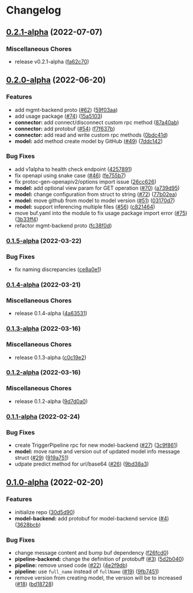 # Changelog

## [0.2.1-alpha](https://github.com/instill-ai/protobufs/compare/v0.2.0-alpha...v0.2.1-alpha) (2022-07-07)


### Miscellaneous Chores

* release v0.2.1-alpha ([fa62c70](https://github.com/instill-ai/protobufs/commit/fa62c70dfce28a3980bd02ad33287c235620f1a7))

## [0.2.0-alpha](https://github.com/instill-ai/protobufs/compare/v0.1.5-alpha...v0.2.0-alpha) (2022-06-20)


### Features

* add mgmt-backend proto ([#62](https://github.com/instill-ai/protobufs/issues/62)) ([59f03aa](https://github.com/instill-ai/protobufs/commit/59f03aa2930d87b95b5688f67c9523db10497165))
* add usage package ([#74](https://github.com/instill-ai/protobufs/issues/74)) ([15a5103](https://github.com/instill-ai/protobufs/commit/15a5103a28675ff654241c6f5a40b49942a2bc3d))
* **connector:** add connect/disconnect custom rpc method ([87a40ab](https://github.com/instill-ai/protobufs/commit/87a40ab4778620dd03cb131b5c055b2c5063757b))
* **connector:** add protobuf ([#54](https://github.com/instill-ai/protobufs/issues/54)) ([f7f637b](https://github.com/instill-ai/protobufs/commit/f7f637bc719eabf98355b11f3e307ef1abdb5e10))
* **connector:** add read and write custom rpc methods ([0bdc41d](https://github.com/instill-ai/protobufs/commit/0bdc41d6522eca8e3fe211c0609443ddd3183348))
* **model:** add method create model by GitHub ([#49](https://github.com/instill-ai/protobufs/issues/49)) ([7ddc142](https://github.com/instill-ai/protobufs/commit/7ddc142c190964bd168875968610e84df3460943))


### Bug Fixes

* add v1alpha to health check endpoint ([4257891](https://github.com/instill-ai/protobufs/commit/42578915fdb4bc8e04d7b918b5305d68d19cc2c2))
* fix openapi using snake case ([#46](https://github.com/instill-ai/protobufs/issues/46)) ([fe755b7](https://github.com/instill-ai/protobufs/commit/fe755b71d09b0e83970e61a21570d10562bcb0aa))
* fix protoc-gen-openapiv2/options import issue ([26cc626](https://github.com/instill-ai/protobufs/commit/26cc626f40216685ad10c7e73b5ebf64083744f0))
* **model:** add optional view param for GET operation ([#70](https://github.com/instill-ai/protobufs/issues/70)) ([a739d95](https://github.com/instill-ai/protobufs/commit/a739d95d0f55750932fec2f771a5bed5389077ab))
* **model:** change configuration from struct to string ([#72](https://github.com/instill-ai/protobufs/issues/72)) ([77b02ea](https://github.com/instill-ai/protobufs/commit/77b02eaa10b98a9b0a5027da235ddba943257385))
* **model:** move github from model to model version ([#51](https://github.com/instill-ai/protobufs/issues/51)) ([03170d7](https://github.com/instill-ai/protobufs/commit/03170d7a131037906eecfc81173c7a29a492a1fb))
* **model:** support inferencing multiple files  ([#56](https://github.com/instill-ai/protobufs/issues/56)) ([c821464](https://github.com/instill-ai/protobufs/commit/c8214643c5b7019c4aef497e0b08e4d2f385b0b5))
* move buf.yaml into the module to fix usage package import error ([#75](https://github.com/instill-ai/protobufs/issues/75)) ([3b33ff4](https://github.com/instill-ai/protobufs/commit/3b33ff4119ed5f398904dd7a90f1559298e2bb2c))
* refactor mgmt-backend proto ([fc38f0d](https://github.com/instill-ai/protobufs/commit/fc38f0d7399c5ff6235b2621dc279945215966ce))

### [0.1.5-alpha](https://github.com/instill-ai/protobufs/compare/v0.1.4-alpha...v0.1.5-alpha) (2022-03-22)


### Bug Fixes

* fix naming discrepancies ([ce8a0e1](https://github.com/instill-ai/protobufs/commit/ce8a0e1364d9dc343765a34a4f6c30d3a32296fe))

### [0.1.4-alpha](https://github.com/instill-ai/protobufs/compare/v0.1.3-alpha...v0.1.4-alpha) (2022-03-21)


### Miscellaneous Chores

* release 0.1.4-alpha ([4a63531](https://github.com/instill-ai/protobufs/commit/4a635312c4f5ed94af91df34126e3944dfbcf972))

### [0.1.3-alpha](https://github.com/instill-ai/protobufs/compare/v0.1.2-alpha...v0.1.3-alpha) (2022-03-16)


### Miscellaneous Chores

* release 0.1.3-alpha ([c0c19e2](https://github.com/instill-ai/protobufs/commit/c0c19e2a49c4a0c032441139c2b4502a36da6b1e))

### [0.1.2-alpha](https://github.com/instill-ai/protobufs/compare/v0.1.1-alpha...v0.1.2-alpha) (2022-03-16)


### Miscellaneous Chores

* release 0.1.2-alpha ([9d7d0a0](https://github.com/instill-ai/protobufs/commit/9d7d0a03632efd65e6b3e2f97c9b40cd15625ccd))

### [0.1.1-alpha](https://github.com/instill-ai/protobufs/compare/v0.1.0-alpha...v0.1.1-alpha) (2022-02-24)


### Bug Fixes

* create TriggerPipeline rpc for new model-backend ([#27](https://github.com/instill-ai/protobufs/issues/27)) ([3c9f861](https://github.com/instill-ai/protobufs/commit/3c9f861fec699bb4ec08422409461bdfdb190e30))
* **model:** move name and version out of updated model info message struct ([#29](https://github.com/instill-ai/protobufs/issues/29)) ([919a751](https://github.com/instill-ai/protobufs/commit/919a75102c38ff8f075732dde525e2acde336407))
* udpate predict method for url/base64 ([#26](https://github.com/instill-ai/protobufs/issues/26)) ([9bd38a3](https://github.com/instill-ai/protobufs/commit/9bd38a31a0922c4fecd2759d0e40b56d60239ed2))

## [0.1.0-alpha](https://github.com/instill-ai/protobufs/compare/v0.0.0-alpha...v0.1.0-alpha) (2022-02-20)


### Features

* initialize repo ([30d5d90](https://github.com/instill-ai/protobufs/commit/30d5d90991a62624e1c1c8a3d559351e25b14412))
* **model-backend:** add protobuf for model-backend service ([#4](https://github.com/instill-ai/protobufs/issues/4)) ([3628bcb](https://github.com/instill-ai/protobufs/commit/3628bcb97e942d46261714401153f834e9487b49))


### Bug Fixes

* change message content and bump buf dependency ([f26fcd0](https://github.com/instill-ai/protobufs/commit/f26fcd0e667f08a319114fbd0b9d470e25a06ac2))
* **pipeline-backend:** change the definition of protobuff ([#3](https://github.com/instill-ai/protobufs/issues/3)) ([5d2b040](https://github.com/instill-ai/protobufs/commit/5d2b040d9b85f073be83a1d6b7f032ad00f0d4dd))
* **pipeline:** remove unsed code ([#22](https://github.com/instill-ai/protobufs/issues/22)) ([4e2f9db](https://github.com/instill-ai/protobufs/commit/4e2f9dbbdd5f9b6a328a06a31e9933182a376786))
* **pipeline:** use `full_name` instead of `fullName` ([#19](https://github.com/instill-ai/protobufs/issues/19)) ([9fb7451](https://github.com/instill-ai/protobufs/commit/9fb74510c9346482b25bd291ed2d913e7e3df734))
* remove version from creating model, the version will be to increased ([#18](https://github.com/instill-ai/protobufs/issues/18)) ([bd18728](https://github.com/instill-ai/protobufs/commit/bd18728fcb334bd5c85f88f90bfe6870b6cc7e68))
